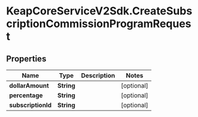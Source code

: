 # KeapCoreServiceV2Sdk.CreateSubscriptionCommissionProgramRequest

## Properties

Name | Type | Description | Notes
------------ | ------------- | ------------- | -------------
**dollarAmount** | **String** |  | [optional] 
**percentage** | **String** |  | [optional] 
**subscriptionId** | **String** |  | [optional] 


